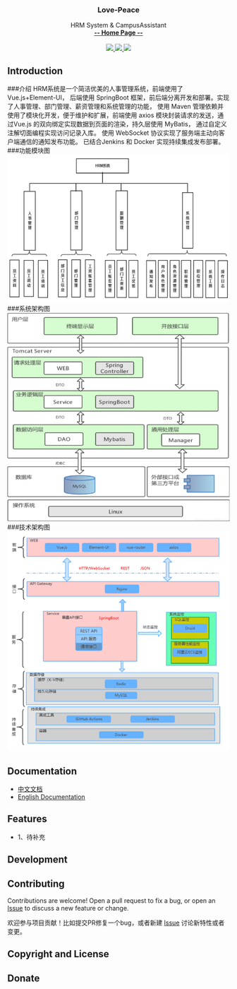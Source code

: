 <p align="center" >
    <h3 align="center">Love-Peace</h3>
    <p align="center">
        HRM System & CampusAssistant
        <br>
        <a href="https://github.com/luvsicz/Love-Peace/"><strong>-- Home Page --</strong></a>
        <br>
        <br>
        <a href="https://github.com/luvsicz/Love-Peace/actions">
            <img src="https://github.com/luvsicz/Love-Peace/workflows/Android%20APP%20CI/badge.svg" >
        </a>
        <a href="https://github.com/luvsicz/Love-Peace/actions">
            <img src="https://github.com/luvsicz/Love-Peace/workflows/App%20Server%20CI/badge.svg" >
        </a>
        <a href="https://github.com/luvsicz/Love-Peace/actions">
            <img src="https://github.com/luvsicz/Love-Peace/workflows/HRM%20Server%20CI/badge.svg" >
        </a>
    </p>
</p>


## Introduction
###介绍
HRM系统是一个简洁优美的人事管理系统，前端使用了 Vue.js+Element-UI，
后端使用 SpringBoot 框架，前后端分离开发和部署。实现了人事管理、部门管理、薪资管理和系统管理的功能，
使用 Maven 管理依赖并使用了模块化开发，便于维护和扩展，前端使用 axios 
模块封装请求的发送，通过Vue.js 的双向绑定实现数据到页面的渲染，持久层使用 MyBatis， 
通过自定义注解切面编程实现访问记录入库。 
使用 WebSocket 协议实现了服务端主动向客户端通信的通知发布功能。
已结合Jenkins 和 Docker 实现持续集成发布部署。
###功能模块图
![功能模块图](assets/1.png) 
###系统架构图
![系统架构图](assets/2.png)
###技术架构图
![技术架构图](assets/3.png) 
## Documentation
- [中文文档](https://github.com/luvsicz/Love-Peace)
- [English Documentation](https://github.com/luvsicz/Love-Peace)

## Features
- 1、待补充

## Development
## Contributing
Contributions are welcome! Open a pull request to fix a bug, or open an [Issue](https://github.com/luvsicz/Love-Peace/issues) to discuss a new feature or change.

欢迎参与项目贡献！比如提交PR修复一个bug，或者新建 [Issue](https://github.com/luvsicz/Love-Peace/issues) 讨论新特性或者变更。


## Copyright and License
## Donate

